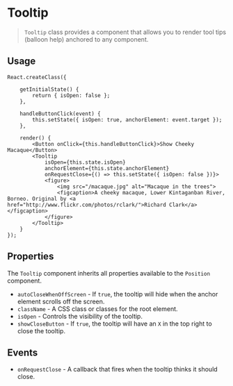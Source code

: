 # Tooltip

> `Tooltip` class provides a component that allows you to render tool tips (balloon help) anchored to any component.

## Usage

```
React.createClass({

    getInitialState() {
        return { isOpen: false };
    },

    handleButtonClick(event) {
        this.setState({ isOpen: true, anchorElement: event.target });
    },

    render() {
        <Button onClick={this.handleButtonClick}>Show Cheeky Macaque</Button>
        <Tooltip
            isOpen={this.state.isOpen}
            anchorElement={this.state.anchorElement}
            onRequestClose={() => this.setState({ isOpen: false })}>
            <figure>
                <img src="/macaque.jpg" alt="Macaque in the trees">
                <figcaption>A cheeky macaque, Lower Kintaganban River, Borneo. Original by <a href="http://www.flickr.com/photos/rclark/">Richard Clark</a></figcaption>
            </figure>
        </Tooltip>
    }
});
```

## Properties

The `Tooltip` component inherits all properties available to the `Position` component.

- `autoCloseWhenOffScreen` - If `true`, the tooltip will hide when the anchor element scrolls off the screen.
- `className` - A CSS class or classes for the root element.
- `isOpen` - Controls the visibility of the tooltip.
- `showCloseButton` - If `true`, the tooltip will have an `X` in the top right to close the tooltip.

## Events

- `onRequestClose` - A callback that fires when the tooltip thinks it should close.
